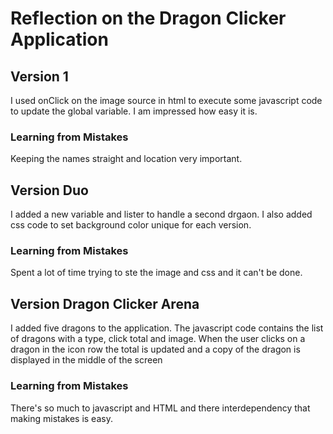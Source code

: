 # Reflection on the Dragon Clicker Application

## Version 1
I used onClick on the image source in html to execute some javascript code to update the global variable.
I am impressed how easy it is.

### Learning from Mistakes
Keeping the names straight and location very important.

## Version Duo
I added a new variable and lister to handle a second drgaon.
I also added css code to set background color unique for each version.

### Learning from Mistakes
Spent a lot of time trying to ste the image and css and it can't be done.

## Version Dragon Clicker Arena
I added five dragons to the application.
The javascript code contains the list of dragons with a type, click total and image.
When the user clicks on a dragon in the icon row the total is updated and a copy of the dragon is displayed in the middle of the screen

### Learning from Mistakes
There's so much to javascript and HTML and there interdependency that making mistakes is easy.